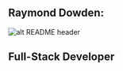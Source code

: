 ## Raymond Dowden:
![alt README header](https://www.northhighland.uhi.ac.uk/t4-media/one-web/north-highland/study-at-nhc/landing-page-images/computing-landing2.jpg)
## Full-Stack Developer
